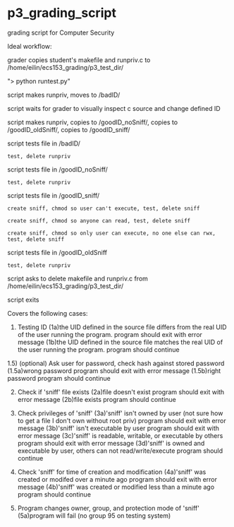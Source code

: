 # p3_grading_script
grading script for Computer Security

 Ideal workflow:

 grader copies student's makefile and runpriv.c to /home/eilin/ecs153_grading/p3_test_dir/

 "> python runtest.py"

 script makes runpriv, moves to /badID/

 script waits for grader to visually inspect c source and change defined ID

 script makes runpriv, copies to /goodID_noSniff/, copies to /goodID_oldSniff/, copies to /goodID_sniff/

 script tests file in /badID/

	test, delete runpriv

 script tests file in /goodID_noSniff/

	test, delete runpriv

 script tests file in /goodID_sniff/

	create sniff, chmod so user can't execute, test, delete sniff

	create sniff, chmod so anyone can read, test, delete sniff

	create sniff, chmod so only user can execute, no one else can rwx, test, delete sniff

 script tests file in /goodID_oldSniff

	test, delete runpriv

 script asks to delete makefile and runpriv.c from /home/eilin/ecs153_grading/p3_test_dir/

 script exits


Covers the following cases:

 1) Testing ID
  (1a)the UID defined in the source file differs from the real UID of the user running the program.
	program should exit with error message
  (1b)the UID defined in the source file matches the real UID of the user running the program.
	program should continue

 1.5) (optional) Ask user for password, check hash against stored password
  (1.5a)wrong password
	program should exit with error message
  (1.5b)right password
	program should continue

 2) Check if 'sniff' file exists
  (2a)file doesn't exist
	program should exit with error message
  (2b)file exists
	program should continue

 3) Check privileges of 'sniff'
  (3a)'sniff' isn't owned by user (not sure how to get a file I don't own without root priv)
	program should exit with error message
  (3b)'sniff' isn't executable by user
	program should exit with error message
  (3c)'sniff' is readable, writable, or executable by others
	program should exit with error message
  (3d)'sniff' is owned and executable by user, others can not read/write/execute
	program should continue

 4) Check 'sniff' for time of creation and modification
  (4a)'sniff' was created or modifed over a minute ago
	program should exit with error message
  (4b)'sniff' was created or modified less than a minute ago
	program should continue

 5) Program changes owner, group, and protection mode of 'sniff'
  (5a)program will fail (no group 95 on testing system)

